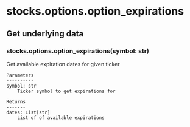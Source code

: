 # stocks.options.option_expirations

## Get underlying data 
### stocks.options.option_expirations(symbol: str)

Get available expiration dates for given ticker

    Parameters
    ----------
    symbol: str
        Ticker symbol to get expirations for

    Returns
    -------
    dates: List[str]
        List of of available expirations
